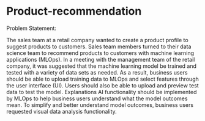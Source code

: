 # Product-recommendation

Problem Statement:

The sales team at a retail company wanted to create a product profile to
suggest products to customers. Sales team members turned to their data
science team to recommend products to customers with machine learning
applications (MLOps).
In a meeting with the management team of the retail company, it was
suggested that the machine learning model be trained and tested with a
variety of data sets as needed. As a result, business users should be able to
upload training data to MLOps and select features through the user interface
(UI). Users should also be able to upload and preview test data to test the
model. Explanations AI functionality should be implemented by MLOps to help
business users understand what the model outcomes mean. To simplify and
better understand model outcomes, business users requested visual data
analysis functionality.
